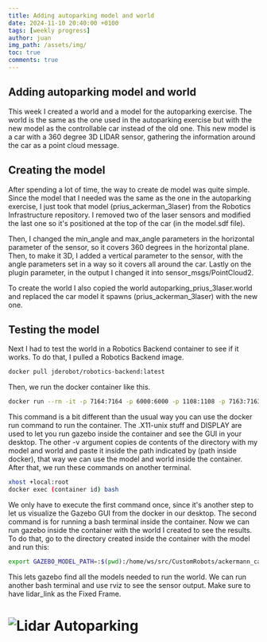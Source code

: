 ```yaml
---
title: Adding autoparking model and world
date: 2024-11-10 20:40:00 +0100
tags: [weekly progress]
author: juan
img_path: /assets/img/
toc: true
comments: true
---
```


## Adding autoparking model and world

This week I created a world and a model for the autoparking exercise. The world is the same as the one used in the autoparking exercise but with the new model as the controllable car instead of the old one. This new model is a car with a 360 degree 3D LIDAR sensor, gathering the information around the car as a point cloud message.

## Creating the model

After spending a lot of time, the way to create de model was quite simple. Since the model that I needed was the same as the one in the autoparking exercise, I just took that model (prius_ackerman_3laser) from the Robotics Infrastructure repository. I removed two of the laser sensors and modified the last one so it's positioned at the top of the car (in the model.sdf file).

Then, I changed the min_angle and max_angle parameters in the horizontal parameter of the sensor, so it covers 360 degrees in the horizontal plane. Then, to make it 3D, I added a vertical parameter to the sensor, with the angle parameters set in a way so it covers all around the car.
Lastly on the plugin parameter, in the output I changed it into sensor_msgs/PointCloud2.

To create the world I also copied the world autoparking_prius_3laser.world and replaced the car model it spawns (prius_ackerman_3laser) with the new one.

## Testing the model

Next I had to test the world in a Robotics Backend container to see if it works. To do that, I pulled a Robotics Backend image.

```bash
docker pull jderobot/robotics-backend:latest
```

Then, we run the docker container like this.

```bash
docker run --rm -it -p 7164:7164 -p 6000:6000 -p 1108:1108 -p 7163:7163 -v /tmp/.X11-unix:/tmp/.X11-unix -e DISPLAY=$DISPLAY -v (path to directory with model and world):(path inside docker) jderobot/robotics-backend
```

This command is a bit different than the usual way you can use the docker run command to run the container. The .X11-unix stuff and DISPLAY are used to let you run gazebo inside the container and see the GUI in your desktop. The other -v argument copies de contents of the directory with my model and world and paste it inside the path indicated by (path inside docker), that way we can use the model and world inside the container.
After that, we run these commands on another terminal.

```bash
xhost +local:root
docker exec (container id) bash
```

We only have to execute the first command once, since it's another step to let us visualize the Gazebo GUI from the docker in our desktop.
The second command is for running a bash terminal inside the container. Now we can run gazebo inside the container with the world I created to see the results. To do that, go to the directory created inside the container with the model and run this:

```bash
export GAZEBO_MODEL_PATH=:$(pwd):/home/ws/src/CustomRobots/ackermann_cars/models:/home/ws/src/CustomRobots/autoparking/models:/home/ws/src/CustomRobots/car_junction/models
```

This lets gazebo find all the models needed to run the world.
We can run another bash terminal and use rviz to see the sensor output. Make sure to have lidar_link as the Fixed Frame.

# <img src="lidar_autoparking.png" alt="Lidar Autoparking">